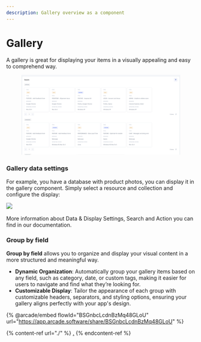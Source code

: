 ```yaml
---
description: Gallery overview as a component
---
```


# Gallery

A gallery is great for displaying your items in a visually appealing and easy to comprehend way.&#x20;

<div data-full-width="true">

<figure><img src="../../../.gitbook/assets/image (1) (1) (1).png" alt=""><figcaption></figcaption></figure>

</div>

### Gallery data settings

For example, you have a database with product photos, you can display it in the gallery component. Simply select a resource and collection and configure the display:

![](<../../../.gitbook/assets/GIF (227).gif>)

More information about Data & Display Settings, Search and Action you can find in our documentation.

### Group by field

**Group by field** allows you to organize and display your visual content in a more structured and meaningful way.

* **Dynamic Organization**: Automatically group your gallery items based on any field, such as category, date, or custom tags, making it easier for users to navigate and find what they’re looking for.
* **Customizable Display**: Tailor the appearance of each group with customizable headers, separators, and styling options, ensuring your gallery aligns perfectly with your app's design.

{% @arcade/embed flowId="BSGnbcLcdnBzMq48GLoU" url="https://app.arcade.software/share/BSGnbcLcdnBzMq48GLoU" %}



{% content-ref url="./" %}
[.](./)
{% endcontent-ref %}

